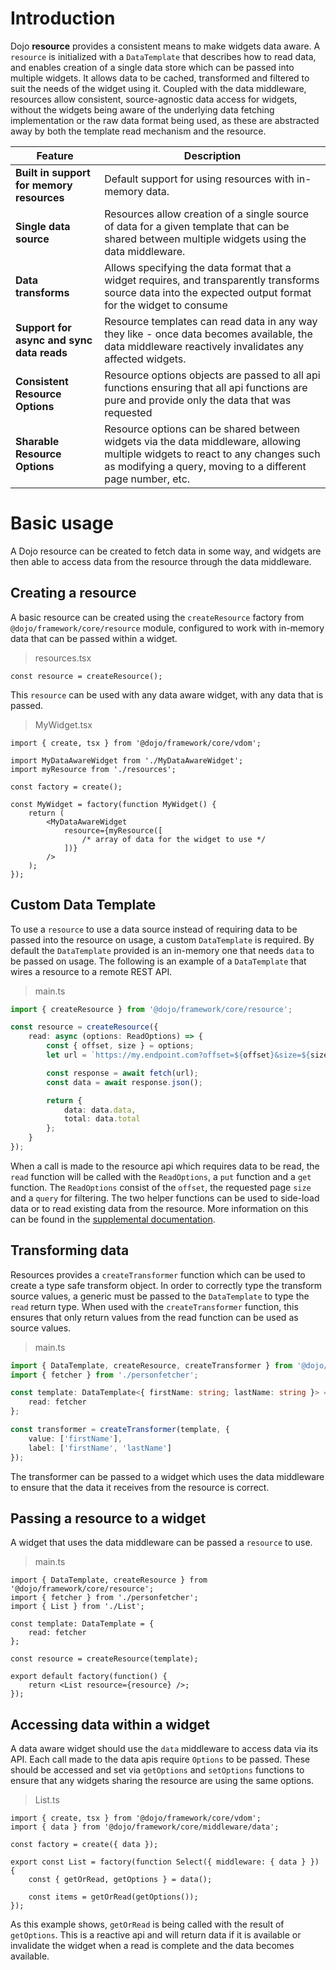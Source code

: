 # Introduction

Dojo **resource** provides a consistent means to make widgets data aware. A `resource` is initialized with a `DataTemplate` that describes how to read data, and enables creation of a single data store which can be passed into multiple widgets. It allows data to be cached, transformed and filtered to suit the needs of the widget using it. Coupled with the data middleware, resources allow consistent, source-agnostic data access for widgets, without the widgets being aware of the underlying data fetching implementation or the raw data format being used, as these are abstracted away by both the template read mechanism and the resource.

| Feature                                   | Description                                                                                                                                                                                  |
| ----------------------------------------- | -------------------------------------------------------------------------------------------------------------------------------------------------------------------------------------------- |
| **Built in support for memory resources** | Default support for using resources with in-memory data.                                                                                                                                     |
| **Single data source**                    | Resources allow creation of a single source of data for a given template that can be shared between multiple widgets using the data middleware.                                              |
| **Data transforms**                       | Allows specifying the data format that a widget requires, and transparently transforms source data into the expected output format for the widget to consume                                 |
| **Support for async and sync data reads** | Resource templates can read data in any way they like - once data becomes available, the data middleware reactively invalidates any affected widgets.                                        |
| **Consistent Resource Options**           | Resource options objects are passed to all api functions ensuring that all api functions are pure and provide only the data that was requested                                               |
| **Sharable Resource Options**             | Resource options can be shared between widgets via the data middleware, allowing multiple widgets to react to any changes such as modifying a query, moving to a different page number, etc. |

# Basic usage

A Dojo resource can be created to fetch data in some way, and widgets are then able to access data from the resource through the data middleware.

## Creating a resource

A basic resource can be created using the `createResource` factory from `@dojo/framework/core/resource` module, configured to work with in-memory data that can be passed within a widget.

> resources.tsx

```tsx
const resource = createResource();
```

This `resource` can be used with any data aware widget, with any data that is passed.

> MyWidget.tsx

```tsx
import { create, tsx } from '@dojo/framework/core/vdom';

import MyDataAwareWidget from './MyDataAwareWidget';
import myResource from './resources';

const factory = create();

const MyWidget = factory(function MyWidget() {
	return (
		<MyDataAwareWidget
			resource={myResource([
				/* array of data for the widget to use */
			])}
		/>
	);
});
```

## Custom Data Template

To use a `resource` to use a data source instead of requiring data to be passed into the resource on usage, a custom `DataTemplate` is required. By default the `DataTemplate` provided is an in-memory one that needs `data` to be passed on usage. The following is an example of a `DataTemplate` that wires a resource to a remote REST API.

> main.ts

```ts
import { createResource } from '@dojo/framework/core/resource';

const resource = createResource({
	read: async (options: ReadOptions) => {
		const { offset, size } = options;
		let url = `https://my.endpoint.com?offset=${offset}&size=${size}`;

		const response = await fetch(url);
		const data = await response.json();

		return {
			data: data.data,
			total: data.total
		};
	}
});
```

When a call is made to the resource api which requires data to be read, the `read` function will be called with the `ReadOptions`, a `put` function and a `get` function. The `ReadOptions` consist of the `offset`, the requested page `size` and a `query` for filtering. The two helper functions can be used to side-load data or to read existing data from the resource. More information on this can be found in the [supplemental documentation](/learn/resource/data-templates).

## Transforming data

Resources provides a `createTransformer` function which can be used to create a type safe transform object. In order to correctly type the transform source values, a generic must be passed to the `DataTemplate` to type the `read` return type. When used with the `createTransformer` function, this ensures that only return values from the read function can be used as source values.

> main.ts

```ts
import { DataTemplate, createResource, createTransformer } from '@dojo/framework/core/resource';
import { fetcher } from './personfetcher';

const template: DataTemplate<{ firstName: string; lastName: string }> = {
	read: fetcher
};

const transformer = createTransformer(template, {
	value: ['firstName'],
	label: ['firstName', 'lastName']
});
```

The transformer can be passed to a widget which uses the data middleware to ensure that the data it receives from the resource is correct.

## Passing a resource to a widget

A widget that uses the data middleware can be passed a `resource` to use.

> main.ts

```tsx
import { DataTemplate, createResource } from '@dojo/framework/core/resource';
import { fetcher } from './personfetcher';
import { List } from './List';

const template: DataTemplate = {
	read: fetcher
};

const resource = createResource(template);

export default factory(function() {
	return <List resource={resource} />;
});
```

## Accessing data within a widget

A data aware widget should use the `data` middleware to access data via its API. Each call made to the data apis require `Options` to be passed. These should be accessed and set via `getOptions` and `setOptions` functions to ensure that any widgets sharing the resource are using the same options.

> List.ts

```tsx
import { create, tsx } from '@dojo/framework/core/vdom';
import { data } from '@dojo/framework/core/middleware/data';

const factory = create({ data });

export const List = factory(function Select({ middleware: { data } }) {
	const { getOrRead, getOptions } = data();

	const items = getOrRead(getOptions());
});
```

As this example shows, `getOrRead` is being called with the result of `getOptions`. This is a reactive api and will return data if it is available or invalidate the widget when a read is complete and the data becomes available.
